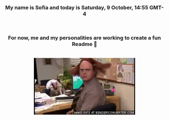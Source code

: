 


<div align="center">
<h3 >My name is Sofia and today is Saturday, 9 October, 14:55 GMT-4</h3><br>
<h3 >For now, me and my personalities are working to create a fun Readme 👋
</h3><br>
<img src='img/dwight.gif' alt='working...'/>
</div>
